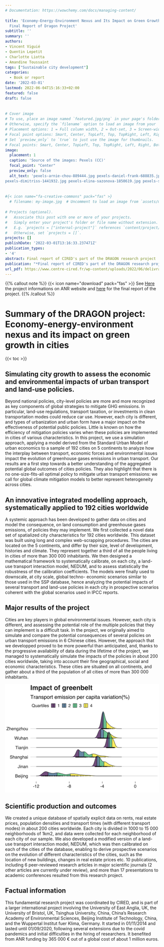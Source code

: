```yaml
---
# Documentation: https://wowchemy.com/docs/managing-content/

title: 'Economy-Energy-Environment Nexus and Its Impact on Green Growth in Cities:
  Final Report of Dragon Project'
subtitle: ''
summary: ''
authors:
- Vincent Viguié
- Quentin Lepetit
- Charlotte Liotta
- Amandine Toussaint
tags: ["Sustainable city development"]
categories: 
  - Book or report
date: '2022-03-01'
lastmod: 2022-06-04T15:16:33+02:00
featured: false
draft: false


# Cover image
# To use, place an image named `featured.jpg/png` in your page's folder.
# Otherwise, specify the `filename` option to load an image from your `assets/media/` folder.
# Placement options: 1 = Full column width, 2 = Out-set, 3 = Screen-width
# Focal point options: Smart, Center, TopLeft, Top, TopRight, Left, Right, BottomLeft, Bottom, BottomRight
# Set `preview_only` to `true` to just use the image for thumbnails.
# Focal points: Smart, Center, TopLeft, Top, TopRight, Left, Right, BottomLeft, Bottom, BottomRight.
image:
  placement: 1
  caption: 'Source of the images: Pexels (CC)'
  focal_point: "Center"
  preview_only: false
  alt_text: 'pexels-arnie-chou-889444.jpg pexels-daniel-frank-688835.jpg
pexels-dimitriss-1441932.jpg pexels-elina-sazonova-1850619.jpg pexels-suliman-sallehi-3883320.jpg pexels-zhang-kaiyv-1434580.jpg'


#{< icon name="fa-creative-commons" pack="fas" >}
  # filename: my-image.jpg  # Uncomment to load an image from `assets/media/` instead.

# Projects (optional).
#   Associate this post with one or more of your projects.
#   Simply enter your project's folder or file name without extension.
#   E.g. `projects = ["internal-project"]` references `content/project/deep-learning/index.md`.
#   Otherwise, set `projects = []`.
projects: []
publishDate: '2022-03-01T13:16:33.237471Z'
publication_types:
- '4'
abstract: Final report of CIRED's part of the DRAGON research project
publication: "*Final report of CIRED's part of the DRAGON research project*"
url_pdf: https://www.centre-cired.fr/wp-content/uploads/2022/06/delivrable_final.pdf
---
```


{{% callout note %}}
{{< icon name="download" pack="fas" >}} See [Here](https://anr.fr/Projet-ANR-14-ORAR-0005) the project informations on ANR website and [here](https://www.centre-cired.fr/wp-content/uploads/2022/06/delivrable_final.pdf) for the final report of the project.
{{% /callout %}}


# Summary of the DRAGON project: Economy-energy-environment nexus and its impact on green growth in cities

{{< toc >}}

## Simulating city growth to assess the economic and environmental impacts of urban transport and land-use policies.
Beyond national policies, city-level policies are more and more recognized as key components of global strategies to mitigate GHG emissions. In particular, land-use regulations, transport taxation, or investments in clean transportation modes could reduce car use. However, each city is different, and types of urbanization and urban form have a major impact on the effectiveness of potential public policies. Little is known on how the efficiency of mitigation policies varies when these policies are implemented in cities of various characteristics. In this project, we use a simulation approach, applying a model derived from the Standard Urban Model of urban economics to a sample of 192 cities on 5 continents to analyze how the interplay between transport, economic forces and environmental issues impact the evolution of greenhouse gases emissions in urban transport. 
Our results are a first step towards a better understanding of the aggregated potential global outcomes of cities policies. They also highlight that there is no one-size-fits-all optimal policy to mitigate urban transport emissions: we call for global climate mitigation models to better represent heterogeneity across cities.

## An innovative integrated modelling approach, systematically applied to 192 cities worldwide

A systemic approach has been developed to gather data on cities and model the consequence, on land consumption and greenhouse gases emissions, of policies they may implement. We first collected a novel data set of spatialized city characteristics for 192 cities worldwide. This dataset was built using long and complex web-scrapping procedures. The cities are located on the 5 continents, and differ by their size, level of development, histories and climate. They represent together a third of all the people living in cities of more than 300 000 inhabitants.  We then designed a mathematical framework to systematically calibrate, on each city, a land-use transport interaction model, NEDUM, and to assess statistically the robustness of the calibration coefficients. The models were finally used to downscale, at city scale, global techno- economic scenarios similar to those used in the SSP database, hence  analyzing the potential impacts of several transport and land-use policies in each city in prospective scenarios coherent with the global scenarios used in IPCC reports. 


## Major results of the project 

Cities are key players in global environmental issues. However, each city is different, and assessing the potential role of the multiple policies that they can implement is a difficult task. In the project, we originally aimed to simulate and compare the potential consequences of several policies on urban transport emissions in 6 Chinese cities. However, the approach that we developped proved to be more powerful than anticipated, and, thanks to the progressive availability of data during the lifetime of the project, we managed to systematically simulate the impacts of the policies in about 200 cities worldwide, taking into account their fine geographical, social and economic characteristics. These cities are situated on all continents, and gather about a third of the population of all cities of more than 300 000 inhabitants.

![Figure](dragon_curve.png "Simulated impact, on urban transport greenhouse gases emissions, of restrictive land-use policies leading to higer densities in a few Chinese cities in 2050. The impacts are simulated for more than  5000 prospective scenarios of China’s economy, population and policies evolutions. ")


## Scientific production and outcomes 
We created a unique database of spatially explicit data on rents, real estate prices, population densities and transport times (with different transport modes) in about 200 cities worldwide. Each city is divided in 1000 to 15 000 neighborhoods of 1km2, and data were collected for each neighborhood of each city of our sample. 
We also developed a modified version of a land-use transport interaction model, NEDUM, which was then calibrated on each of the cities of the database, enabling to derive prospective scenarios on the evolution of different characteristics of the cities, such as the location of new buildings, changes in real estate prices etc. 
10 publications, including 6 peer-reviewed research articles in major scientific journals  (2 other articles are currently under review), and more than 17 presentations to academic conferences resulted from this research project. 

## Factual information
This fundamental research project was coordinated by CIRED, and is part of a larger international project involving the University of East Anglia, UK, the University of Bristol, UK, Tsinghua University, China, China’s Research Academy of Environmental Sciences, Beijing Institute of Technology, China, and the Wuppertal Institut fuer Klima, Germany. It started in 01/11/2014 and lasted until 01/09/2020, following several extensions due to the covid pandemics and initial difficulties in the hiring of researchers. It benefited from ANR funding by 365 000 € out of a global cost of about 1 million euros.


